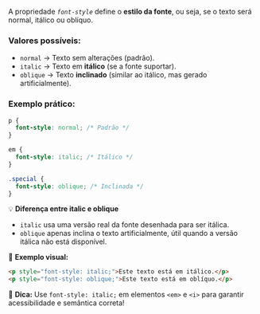 A propriedade *`font-style`* define o **estilo da fonte**, ou seja, se o texto será normal, itálico ou oblíquo.

### **Valores possíveis:**

- `normal` → Texto sem alterações (padrão).
- `italic` → Texto em **itálico** (se a fonte suportar).
- `oblique` → Texto **inclinado** (similar ao itálico, mas gerado artificialmente).

### **Exemplo prático:**

```css
p {
  font-style: normal; /* Padrão */
}

em {
  font-style: italic; /* Itálico */
}

.special {
  font-style: oblique; /* Inclinada */
}
```

💡 **Diferença entre italic e oblique**

- `italic` usa uma versão real da fonte desenhada para ser itálica.
- `oblique` apenas inclina o texto artificialmente, útil quando a versão itálica não está disponível.

🔹 **Exemplo visual:**

```html
<p style="font-style: italic;">Este texto está em itálico.</p>
<p style="font-style: oblique;">Este texto está em oblíquo.</p>
```

🚀 **Dica:** Use `font-style: italic;` em elementos `<em>` e `<i>` para garantir acessibilidade e semântica correta!